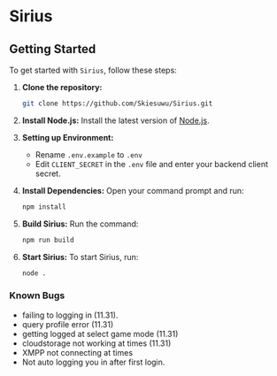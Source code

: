 # Sirius

## Getting Started

To get started with `Sirius`, follow these steps:

1. **Clone the repository:**

   ```bash
   git clone https://github.com/Skiesuwu/Sirius.git
   ```

2. **Install Node.js:**
   Install the latest version of [Node.js](https://nodejs.org/).

3. **Setting up Environment:**

   - Rename `.env.example` to `.env`
   - Edit `CLIENT_SECRET` in the `.env` file and enter your backend client secret.

4. **Install Dependencies:**
   Open your command prompt and run:

   ```bash
   npm install
   ```

5. **Build Sirius:**
   Run the command:

   ```bash
   npm run build
   ```

6. **Start Sirius:**
   To start Sirius, run:
   ```bash
   node .
   ```

### Known Bugs

- failing to logging in (11.31).
- query profile error (11.31)
- getting logged at select game mode (11.31)
- cloudstorage not working at times (11.31)
- XMPP not connecting at times
- Not auto logging you in after first login.
